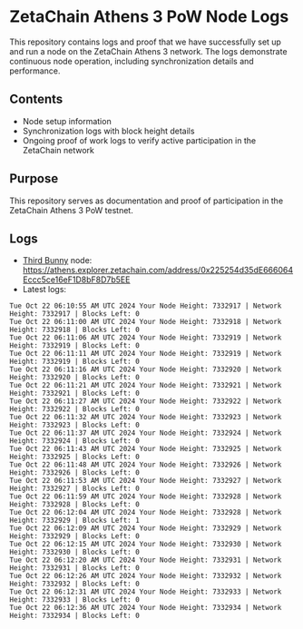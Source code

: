 # ZetaChain Athens 3 PoW Node Logs
This repository contains logs and proof that we have successfully set up and run a node on the ZetaChain Athens 3 network. The logs demonstrate continuous node operation, including synchronization details and performance.

## Contents
- Node setup information
- Synchronization logs with block height details
- Ongoing proof of work logs to verify active participation in the ZetaChain network

## Purpose
This repository serves as documentation and proof of participation in the ZetaChain Athens 3 PoW testnet.

## Logs

- [Third Bunny](https://thirdbunny.xyz/) node: https://athens.explorer.zetachain.com/address/0x225254d35dE666064Eccc5ce16eF1D8bF8D7b5EE
- Latest logs:
```
Tue Oct 22 06:10:55 AM UTC 2024 Your Node Height: 7332917 | Network Height: 7332917 | Blocks Left: 0
Tue Oct 22 06:11:00 AM UTC 2024 Your Node Height: 7332918 | Network Height: 7332918 | Blocks Left: 0
Tue Oct 22 06:11:06 AM UTC 2024 Your Node Height: 7332919 | Network Height: 7332919 | Blocks Left: 0
Tue Oct 22 06:11:11 AM UTC 2024 Your Node Height: 7332919 | Network Height: 7332919 | Blocks Left: 0
Tue Oct 22 06:11:16 AM UTC 2024 Your Node Height: 7332920 | Network Height: 7332920 | Blocks Left: 0
Tue Oct 22 06:11:21 AM UTC 2024 Your Node Height: 7332921 | Network Height: 7332921 | Blocks Left: 0
Tue Oct 22 06:11:27 AM UTC 2024 Your Node Height: 7332922 | Network Height: 7332922 | Blocks Left: 0
Tue Oct 22 06:11:32 AM UTC 2024 Your Node Height: 7332923 | Network Height: 7332923 | Blocks Left: 0
Tue Oct 22 06:11:37 AM UTC 2024 Your Node Height: 7332924 | Network Height: 7332924 | Blocks Left: 0
Tue Oct 22 06:11:43 AM UTC 2024 Your Node Height: 7332925 | Network Height: 7332925 | Blocks Left: 0
Tue Oct 22 06:11:48 AM UTC 2024 Your Node Height: 7332926 | Network Height: 7332926 | Blocks Left: 0
Tue Oct 22 06:11:53 AM UTC 2024 Your Node Height: 7332927 | Network Height: 7332927 | Blocks Left: 0
Tue Oct 22 06:11:59 AM UTC 2024 Your Node Height: 7332928 | Network Height: 7332928 | Blocks Left: 0
Tue Oct 22 06:12:04 AM UTC 2024 Your Node Height: 7332928 | Network Height: 7332929 | Blocks Left: 1
Tue Oct 22 06:12:09 AM UTC 2024 Your Node Height: 7332929 | Network Height: 7332929 | Blocks Left: 0
Tue Oct 22 06:12:15 AM UTC 2024 Your Node Height: 7332930 | Network Height: 7332930 | Blocks Left: 0
Tue Oct 22 06:12:20 AM UTC 2024 Your Node Height: 7332931 | Network Height: 7332931 | Blocks Left: 0
Tue Oct 22 06:12:26 AM UTC 2024 Your Node Height: 7332932 | Network Height: 7332932 | Blocks Left: 0
Tue Oct 22 06:12:31 AM UTC 2024 Your Node Height: 7332933 | Network Height: 7332933 | Blocks Left: 0
Tue Oct 22 06:12:36 AM UTC 2024 Your Node Height: 7332934 | Network Height: 7332934 | Blocks Left: 0
```
